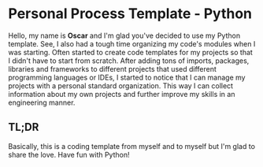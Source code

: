 # Personal Process Template - Python
Hello, my name is **Oscar** and I'm glad you've decided to use my Python template. See, I also had a tough time organizing my code's modules when I was starting. Often started to create code templates for my projects so that I didn't have to start from scratch. After adding tons of imports, packages, libraries and frameworks to different projects that used different programming languages or IDEs, I started to notice that I can manage my projects with a personal standard organization. This way I can collect information about my own projects and further improve my skills in an engineering manner.

## TL;DR
Basically, this is a coding template from myself and to myself but I'm glad to share the love. Have fun with Python!